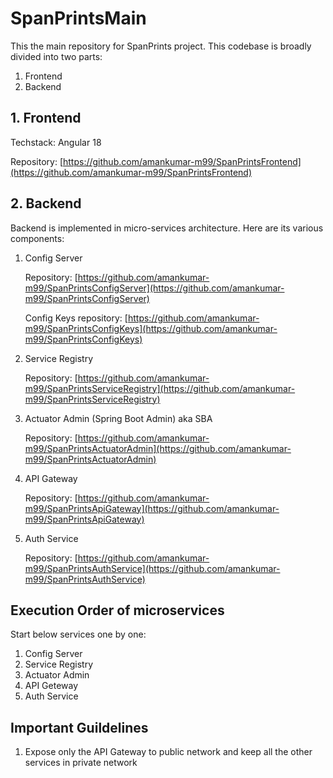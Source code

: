 # SpanPrintsMain
This the main repository for SpanPrints project.
This codebase is broadly divided into two parts:
1. Frontend
2. Backend

## 1. Frontend
Techstack: Angular 18

Repository: [https://github.com/amankumar-m99/SpanPrintsFrontend](https://github.com/amankumar-m99/SpanPrintsFrontend)

## 2. Backend
Backend is implemented in micro-services architecture. Here are its various components:
1. Config Server

   Repository: [https://github.com/amankumar-m99/SpanPrintsConfigServer](https://github.com/amankumar-m99/SpanPrintsConfigServer)

   Config Keys repository: [https://github.com/amankumar-m99/SpanPrintsConfigKeys](https://github.com/amankumar-m99/SpanPrintsConfigKeys)
   
3. Service Registry

   Repository: [https://github.com/amankumar-m99/SpanPrintsServiceRegistry](https://github.com/amankumar-m99/SpanPrintsServiceRegistry)

5. Actuator Admin (Spring Boot Admin) aka SBA

   Repository: [https://github.com/amankumar-m99/SpanPrintsActuatorAdmin](https://github.com/amankumar-m99/SpanPrintsActuatorAdmin)

7. API Gateway

   Repository: [https://github.com/amankumar-m99/SpanPrintsApiGateway](https://github.com/amankumar-m99/SpanPrintsApiGateway)

9. Auth Service

    Repository: [https://github.com/amankumar-m99/SpanPrintsAuthService](https://github.com/amankumar-m99/SpanPrintsAuthService)

## Execution Order of microservices
Start below services one by one:
1. Config Server
2. Service Registry
3. Actuator Admin
4. API Geteway
5. Auth Service

## Important Guildelines
1. Expose only the API Gateway to public network and keep all the other services in private network
